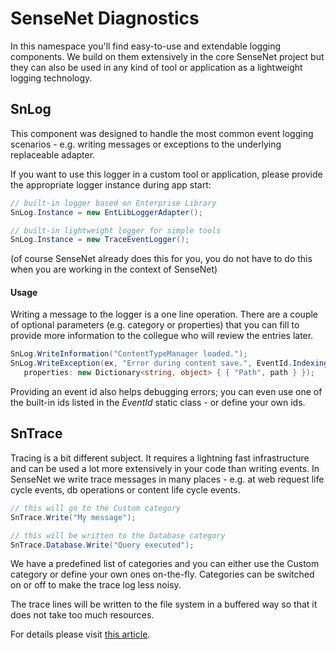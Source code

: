 ﻿# SenseNet Diagnostics
In this namespace you'll find easy-to-use and extendable logging components. We build on them extensively in the core SenseNet project but they can also be used in any kind of tool or application as a lightweight logging technology.

## SnLog
This component was designed to handle the most common event logging scenarios - e.g. writing messages or exceptions to the underlying replaceable adapter.

If you want to use this logger in a custom tool or application, please provide the appropriate logger instance during app start:
```csharp
// built-in logger based on Enterprise Library   
SnLog.Instance = new EntLibLoggerAdapter();

// built-in lightweight logger for simple tools
SnLog.Instance = new TraceEventLogger();
```
(of course SenseNet already does this for you, you do not have to do this when you are working in the context of SenseNet)
#### Usage
Writing a message to the logger is a one line operation. There are a couple of optional parameters (e.g. category or properties) that you can fill to provide more information to the collegue who will review the entries later.
```csharp
SnLog.WriteInformation("ContentTypeManager loaded.");
SnLog.WriteException(ex, "Error during content save.", EventId.Indexing, 
   properties: new Dictionary<string, object> { { "Path", path } });
```
Providing an event id also helps debugging errors; you can even use one of the built-in ids listed in the *EventId* static class - or define your own ids.


## SnTrace
Tracing is a bit different subject. It requires a lightning fast infrastructure and can be used a lot more extensively in your code than writing events. In SenseNet we write trace messages in many places - e.g. at web request life cycle events, db operations or content life cycle events.

```csharp
// this will go to the Custom category
SnTrace.Write("My message");

// this will be written to the Database category
SnTrace.Database.Write("Query executed");
```

We have a predefined list of categories and you can either use the Custom category or define your own ones on-the-fly. Categories can be switched on or off to make the trace log less noisy.

The trace lines will be written to the file system in a buffered way so that it does not take too much resources.

For details please visit [this article](/docs/sntrace.md).